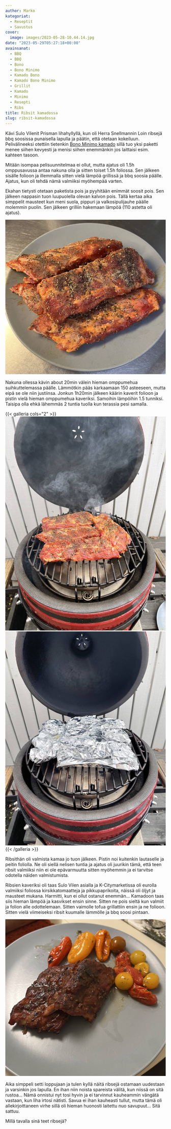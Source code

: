 ```yaml
---
author: Marko
kategoriat:
  - Reseptit
  - Savustus
cover:
  image: images/2023-05-28-10.44.14.jpg
date: "2023-05-29T05:27:18+00:00"
avainsanat:
  - BBQ
  - BBQ
  - Bono
  - Bono Minimo
  - Kamado Bono
  - Kamado Bono Minimo
  - Grillit
  - Kamado
  - Minimo
  - Resepti
  - Ribs
title: Ribsit kamadossa
slug: ribsit-kamadossa
---
```

Kävi Sulo Vilenit Prisman lihahyllyllä, kun oli Herra Snellmannin Loin ribsejä bbq soosissa punaisella lapulla ja päätin, että otetaan kokeiluun. Pelivälineeksi otettiin tietenkin [Bono Minimo kamado](/testissa-bono-minimo-kamado/) sillä tuo yksi paketti menee siihen kevyesti ja menisi siihen enemmänkin jos laittaisi esim. kahteen tasoon.

Mitään isompaa pelisuunnitelmaa ei ollut, mutta ajatus oli 1.5h omppusavussa antaa nakuna olla ja sitten toiset 1.5h foliossa. Sen jälkeen sisälle folioon ja illemmalla sitten vielä lämpöä grillissä ja bbq soosia päälle. Ajatus, kun oli tehdä nämä valmiiksi myöhempää varten.

Ekahan tietysti otetaan paketista pois ja pyyhitään enimmät soosit pois. Sen jälkeen nappasin tuon luupuolella olevan kalvon pois. Tällä kertaa aika simppelit mausteet kun meni suola, pippuri ja valkosipulijauhe päälle molemmin puolin. Sen jälkeen grilliin hakemaan lämpöä (110 astetta oli ajatus).

![](images/2023-05-28-10.44.14.jpg)

Nakuna ollessa kävin about 20min välein hieman omppumehua suihkuttelemassa päälle. Lämmötkin pääs karkaamaan 150 asteeseen, mutta eipä se ole niin justiinsa. Jonkun 1h20min jälkeen käärin kaverit folioon ja pistin vielä hieman omppumehua kaveriksi. Samoihin lämpöihin 1.5 tunniksi. Taisipa olla ehkä lähemmäs 2 tuntia tuolla kun terassia pesi samalla.

{{< galleria cols="2" >}}
![](images/2023-05-28-11.23.09.jpg)
![](images/2023-05-28-12.32.49.jpg)
{{< /galleria >}}

Ribsithän oli valmista kamaa jo tuon jälkeen. Pistin noi kuitenkin lautaselle ja peitin foliolla. Ne oli siellä nelisen tuntia ja ajatus oli juurikin tämä, että teen ribsit valmiiksi niin ei ole epävarmuutta sitten myöhemmin ja ei tarvitse odotella näiden valmistumista.

Ribsien kaveriksi oli taas Sulo Vilen asialla ja K-Citymarketissa oli eurolla valmiiksi foliossa kirsikkatomaatteja ja pikkupaprikoita, näissä oli öljyt ja mausteet mukana. Harmitti, kun ei ollut ostanut enemmän... Kamadoon taas siis hieman lämpöä ja kasvikset ensin sinne. Sitten ne pois sieltä kun valmiit ja folion alle odottelemaan. Sitten vaimolle tofua grillattiin ensin ja ne folioon. Sitten vielä viimeiseksi ribsit kuumalle lämmölle ja bbq soosi pintaan.

![](images/2023-05-28-17.26.55.jpg)

Aika simppeli setti loppujaan ja tulen kyllä näitä ribsejä ostamaan uudestaan ja varsinkin jos lapulla. En ihan niin noista spareista välitä, kun niissä on sitä rustoa... Nämä onnistui nyt tosi hyvin ja ei tarvinnut kauheammin vängätä vastaan, kun liha irtosi nätisti. Savua ei ihan kauheasti tullut, mutta tämä oli allekirjoittaneen virhe sillä oli hieman huonosti laitettu nuo savupuut... Sitä sattuu.

Millä tavalla sinä teet ribsejä?
